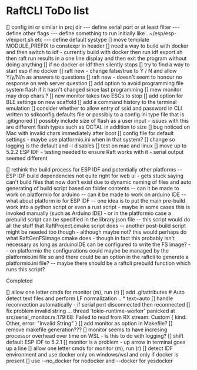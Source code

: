 # RaftCLI ToDo list

[] config ini or similar in proj dir
--- define serial port or at least filter
--- define other flags
--- define something to run initially like . ~/esp/esp-v/export.sh etc
--- define default systype
[] move template MODULE_PREFIX to constexpr in header
[] need a way to build with docker and then switch to idf - currently build with docker then run idf export.sh then raft run results in a one line display and then exit the program without doing anything
[] if no docker or idf then silently stops
[] try to find a way to start esp if no docker
[] raft new - change false/true to Y / N and allow Y/y/N/n as answers to questions
[] raft new - doesn't seem to honour no response on web server question
[] add option to avoid programming file system flash if it hasn't changed since last programming
[] mew monitor may drop chars ?
[] new monitor takes two ESCs to stop
[] add option for BLE settings on new scaffold
[] add a command history to the terminal emulation
[] consider whether to allow entry of ssid and password in CLI written to sdkconfig.defaults file or possibly to a config.ini type file that is .gitignored
[] possibly include size of flash as a user input - issues with this are different flash types such as OCTAL in addition to size
[] bug noticed on Mac with invalid chars immediately after boot
[] config file for default settings - maybe use platformio.ini when in that system?
[] change so logging is the default and -l disables
[] test on mac and linux
[] move up to 5.2.2 ESP IDF - testing needed to ensure Raft works with it - serial output seemed different

[] rethink the build process for ESP IDF and potentially other platforms
-- ESP IDF build dependencies not quite right for web ui - gets stuck saying can't build files that now don't exist due to dynamic naming of files and auto generating of build script based on folder contents
-- can it be made to work on platformio for arduino
-- can it be made to work on arduino IDE
-- what about platform io for ESP IDF
-- one idea is to put the main pre-build work into a python script or even a rust script - maybe in some cases this is invoked manually (such as Arduino IDE) - or in the platformio case a prebuild script can be specified in the library.json file
-- this script would do all the stuff that RaftProject.cmake script does
-- another post-build script might be needed too though - although maybe not? this would perhaps do what RaftGenFSImage.cmake does - though in fact this probably isn't necessary as long as arduinoIDE can be configured to write the FS image?
-- on platformio the configurations could maybe be managed by the platformio.ini file so and there could be an option in the raftcli to generate a platformio.ini file?
-- maybe there should be a raftcli prebuild function which runs this script?

Completed

[] allow one letter cmds for monitor (m), run (r)
[] add .gitattributes # Auto detect text files and perform LF normalization .. * text=auto
[] handle reconnection automatically - if serial port disconnected then reconnected
[] fix problem invalid string ... thread 'tokio-runtime-worker' panicked at src/serial_monitor.rs:179:68: Failed to read from RX stream: Custom { kind: Other, error: "Invalid String" }
[] add monitor as option in Makefile?
[] remove makefile generation???
[] monitor seems to have incresing processor overhead over time on WSL - is this to do with logging?
[] shift default ESP IDF to 5.2.1
[] monitor is a problem - up arrow in terminal goes up a line
[] allow one letter cmds for monitor (m), run (r)
[] detect IDF environment and use docker only on windows/wsl and only if docker is present
[] use --no_docker for nodocker and --docker for yesdocker
